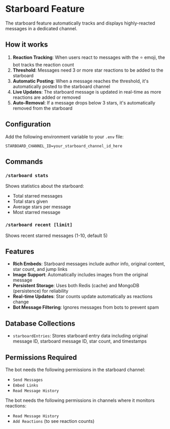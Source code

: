 # Starboard Feature

The starboard feature automatically tracks and displays highly-reacted messages in a dedicated channel.

## How it works

1. **Reaction Tracking**: When users react to messages with the ⭐ emoji, the bot tracks the reaction count
2. **Threshold**: Messages need 3 or more star reactions to be added to the starboard
3. **Automatic Posting**: When a message reaches the threshold, it's automatically posted to the starboard channel
4. **Live Updates**: The starboard message is updated in real-time as more reactions are added or removed
5. **Auto-Removal**: If a message drops below 3 stars, it's automatically removed from the starboard

## Configuration

Add the following environment variable to your `.env` file:

```env
STARBOARD_CHANNEL_ID=your_starboard_channel_id_here
```

## Commands

### `/starboard stats`

Shows statistics about the starboard:

- Total starred messages
- Total stars given
- Average stars per message
- Most starred message

### `/starboard recent [limit]`

Shows recent starred messages (1-10, default 5)

## Features

- **Rich Embeds**: Starboard messages include author info, original content, star count, and jump links
- **Image Support**: Automatically includes images from the original message
- **Persistent Storage**: Uses both Redis (cache) and MongoDB (persistence) for reliability
- **Real-time Updates**: Star counts update automatically as reactions change
- **Bot Message Filtering**: Ignores messages from bots to prevent spam

## Database Collections

- `starboardEntries`: Stores starboard entry data including original message ID, starboard message ID, star count, and timestamps

## Permissions Required

The bot needs the following permissions in the starboard channel:

- `Send Messages`
- `Embed Links`
- `Read Message History`

The bot needs the following permissions in channels where it monitors reactions:

- `Read Message History`
- `Add Reactions` (to see reaction counts)
